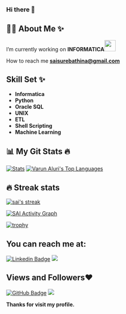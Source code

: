 ### Hi there 👋
## 🙋‍♂️ About Me ✨

I’m currently working on **INFORMATICA**<img src="https://media.giphy.com/media/WUlplcMpOCEmTGBtBW/giphy.gif" width="30"></h2>

How to reach me **saisurebathina@gmail.com**

## Skill Set ✨

- <b>Informatica</b>
- <b>Python</b>
- <b>Oracle SQL</b>
- <b>UNIX</b>
- <b>ETL</b>
- <b>Shell Scripting</b>
- <b>Machine Learning</b>
</p>


## 📊 My Git Stats 🔥
<p >
<a href="https://github.com/skrishna96/github-readme-stats"><img alt="Stats" src="https://github-readme-stats.vercel.app/api?username=skrishna96&show_icons=true&count_private=true&theme=react&hide_border=true&bg_color=0D1117" /></a>
<a href="https://github.com/varunaluri18/github-readme-stats"><img alt="Varun Aluri's Top Languages" src="https://github-readme-stats.vercel.app/api/top-langs/?username=skrishna96&layout=compact&theme=react&hide_border=true&bg_color=0D1117"/></a>    
</p>

## 🔥 Streak stats


<!-- GitHub Readme Streak Stats - https://github.com/skrishna96/github-readme-streak-stats -->
  <a href="https://github.com/skrishna96/github-readme-streak-stats">
    <img title="🔥 Get streak stats for your profile at git.io/streak-stats" alt="sai's streak" src="https://github-readme-streak-stats.herokuapp.com?user=skrishna96&theme=slate-metallian&hide_border=true"/>
  </a>
  

<a href="https://github.com/skrishna96/github-readme-activity-graph"><img alt="SAI Activity Graph" src="https://activity-graph.herokuapp.com/graph?username=skrishna96&bg_color=0D1117&color=5BCDEC&line=5BCDEC&point=FFFFFF&hide_border=true" /></a>
 
[![trophy](https://github-profile-trophy.vercel.app/?username=skrishna96&theme=gruvbox)](https://github.com/ryo-ma/github-profile-trophy)

## You can reach me at:
[![Linkedin Badge](https://img.shields.io/badge/-LinkedIn-0e76a8?style=flat-square&logo=Linkedin&logoColor=white)](https://www.linkedin.com/in/varunaluri18/)
<a href="https://www.instagram.com/varunaluri18/" alt="Instagram">
<img src="https://img.shields.io/badge/-Instagram-DF0174?style=flat-square&labelColor=DF0174&logo=instagram&logoColor=white&link=https://www.linkedin.com/in/saikrishnasurebathina/"/></a>


## Views and Followers❤ 
<a href="https://github.com/skrishna96?tab=followers"><img src="https://img.shields.io/github/followers/skrishna96label=Followers&style=social" alt="GitHub Badge"></a>
<a href="https://github.com/skrishna96/github-profile-views-counter"><img src="https://komarev.com/ghpvc/?username=skrishna96"></a>

**Thanks for visit my profile.**
